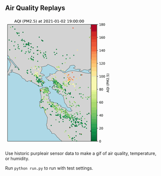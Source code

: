 ## Air Quality Replays

![Pretty nice tbh](docs/sensor_movie_smaller.gif)

Use historic purpleair sensor data to make a gif of air quality, temperature, or humidity. 

Run `python run.py` to run with test settings.